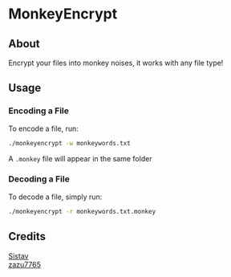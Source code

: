 # MonkeyEncrypt

## About
Encrypt your files into monkey noises, it works with any file type!

## Usage
### Encoding a File
To encode a file, run:

```bash
./monkeyencrypt -w monkeywords.txt
```

A `.monkey` file will appear in the same folder

### Decoding a File
To decode a file, simply run:

```bash
./monkeyencrypt -r monkeywords.txt.monkey
```

## Credits
[Sistav](https://github.com/Sistav)  
[zazu7765](https://github.com/zazu7765)
